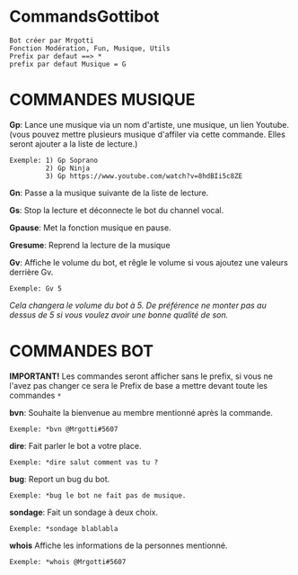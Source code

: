 # CommandsGottibot

```
Bot créer par Mrgotti
Fonction Modération, Fun, Musique, Utils
Prefix par defaut ==> *
prefix par defaut Musique = G
```

# COMMANDES MUSIQUE

**Gp**: Lance une musique via un nom d'artiste, une musique, un lien Youtube. (vous pouvez mettre plusieurs musique d'affiler via cette commande. Elles seront ajouter a la liste de lecture.)
```
Exemple: 1) Gp Soprano
         2) Gp Ninja
         3) Gp https://www.youtube.com/watch?v=8hdBIi5c8ZE
```
**Gn**: Passe a la musique suivante de la liste de lecture.

**Gs**: Stop la lecture et déconnecte le bot du channel vocal.

**Gpause**: Met la fonction musique en pause.

**Gresume**: Reprend la lecture de la musique

**Gv**: Affiche le volume du bot, et rêgle le volume si vous ajoutez une valeurs derrière Gv.
```
Exemple: Gv 5 
```
_Cela changera le volume du bot à 5. De préférence ne monter pas au dessus de 5 si vous voulez avoir une bonne qualité de son._

# COMMANDES BOT
**IMPORTANT!** Les commandes seront afficher sans le prefix, si vous ne l'avez pas changer ce sera le Prefix de base a mettre devant toute les commandes ```*```

**bvn**: Souhaite la bienvenue au membre mentionné après la commande.
```
Exemple: *bvn @Mrgotti#5607
```
**dire**: Fait parler le bot a votre place.
```
Exemple: *dire salut comment vas tu ?
```
**bug**: Report un bug du bot.
```
Exemple: *bug le bot ne fait pas de musique.
```
**sondage**: Fait un sondage à deux choix.
```
Exemple: *sondage blablabla
```
**whois** Affiche les informations de la personnes mentionné.
```
Exemple: *whois @Mrgotti#5607
```




